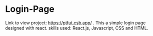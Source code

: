 # Login-Page
Link to view project: https://ptfut.csb.app/ .
This a simple login page designed with react.
skills used: React.js, Javascript, CSS and HTML.
